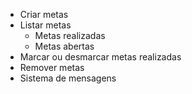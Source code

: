 - Criar metas
- Listar metas
    - Metas realizadas
    - Metas abertas
- Marcar ou desmarcar metas realizadas
- Remover metas
- Sistema de mensagens

